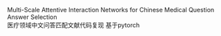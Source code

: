 Multi-Scale Attentive Interaction Networks for Chinese Medical Question Answer Selection  
医疗领域中文问答匹配文献代码复现
基于pytorch

